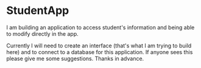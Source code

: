 # StudentApp

I am building an application to access student's information and being able to modify directly in the app.

Currently I will need to create an interface (that's what I am trying to build here) and to connect to a database for this application. If anyone sees this please give me some suggestions. Thanks in advance.
